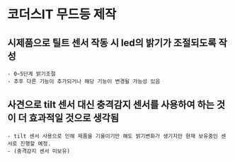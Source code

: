 # 코더스IT 무드등 제작

## 시제품으로 틸트 센서 작동 시 led의 밝기가 조절되도록 작성
	- 0~5단계 밝기조절
	- 추후 다른 기능이 추가되거나 해당 기능이 변경될 가능성 있음

##  사견으로 tilt 센서 대신 충격감지 센서를 사용하여 하는 것이 더 효과적일 것으로 생각됨
	- tilt 센서 사용으로 인해 제품을 기울이기만 해도 밝기변화가 생기지만 현재 보유중인 센서로 진행할 예정.
	- (충격감지 센서 미보유)
